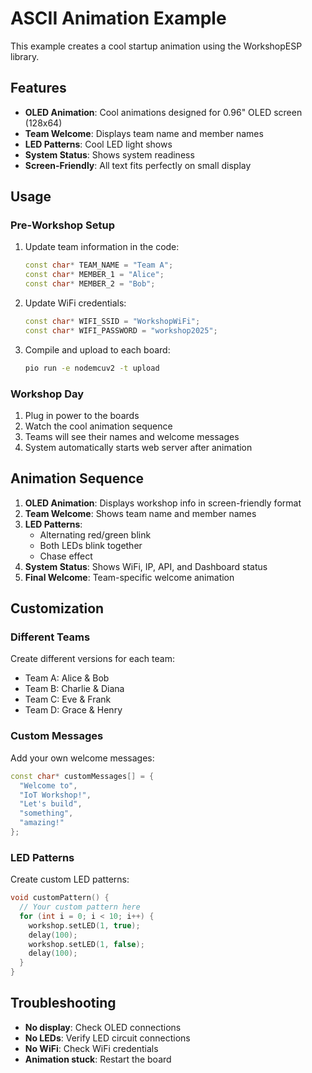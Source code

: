 # ASCII Animation Example

This example creates a cool startup animation using the WorkshopESP library.

## Features

- **OLED Animation**: Cool animations designed for 0.96" OLED screen (128x64)
- **Team Welcome**: Displays team name and member names
- **LED Patterns**: Cool LED light shows
- **System Status**: Shows system readiness
- **Screen-Friendly**: All text fits perfectly on small display

## Usage

### Pre-Workshop Setup
1. Update team information in the code:
   ```cpp
   const char* TEAM_NAME = "Team A";
   const char* MEMBER_1 = "Alice";
   const char* MEMBER_2 = "Bob";
   ```

2. Update WiFi credentials:
   ```cpp
   const char* WIFI_SSID = "WorkshopWiFi";
   const char* WIFI_PASSWORD = "workshop2025";
   ```

3. Compile and upload to each board:
   ```bash
   pio run -e nodemcuv2 -t upload
   ```

### Workshop Day
1. Plug in power to the boards
2. Watch the cool animation sequence
3. Teams will see their names and welcome messages
4. System automatically starts web server after animation

## Animation Sequence

1. **OLED Animation**: Displays workshop info in screen-friendly format
2. **Team Welcome**: Shows team name and member names
3. **LED Patterns**: 
   - Alternating red/green blink
   - Both LEDs blink together
   - Chase effect
4. **System Status**: Shows WiFi, IP, API, and Dashboard status
5. **Final Welcome**: Team-specific welcome animation

## Customization

### Different Teams
Create different versions for each team:
- Team A: Alice & Bob
- Team B: Charlie & Diana
- Team C: Eve & Frank
- Team D: Grace & Henry

### Custom Messages
Add your own welcome messages:
```cpp
const char* customMessages[] = {
  "Welcome to",
  "IoT Workshop!",
  "Let's build",
  "something",
  "amazing!"
};
```

### LED Patterns
Create custom LED patterns:
```cpp
void customPattern() {
  // Your custom pattern here
  for (int i = 0; i < 10; i++) {
    workshop.setLED(1, true);
    delay(100);
    workshop.setLED(1, false);
    delay(100);
  }
}
```

## Troubleshooting

- **No display**: Check OLED connections
- **No LEDs**: Verify LED circuit connections
- **No WiFi**: Check WiFi credentials
- **Animation stuck**: Restart the board
